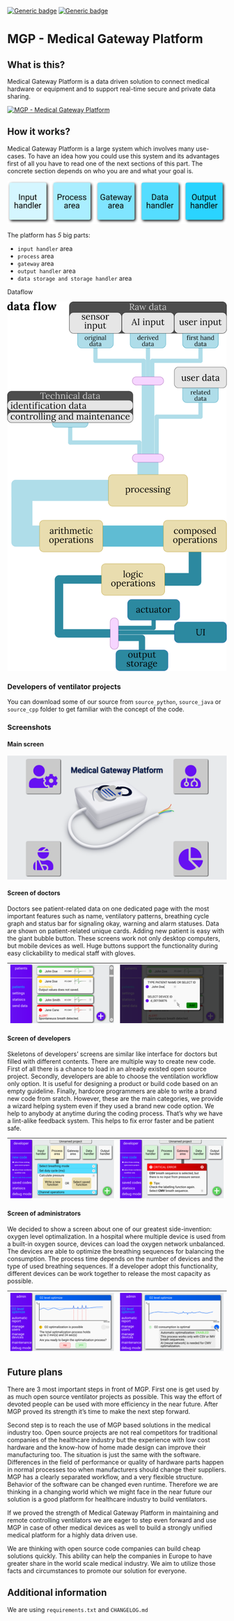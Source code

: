 [![Generic badge](https://img.shields.io/badge/Version-v_1.0-001850.svg)](https://shields.io/)
[![Generic badge](https://img.shields.io/badge/State-dev_released-ffa000.svg)](https://shields.io/)<br>

# MGP - Medical Gateway Platform

## What is this?

Medical Gateway Platform is a data driven solution to connect medical hardware or equipment and to support real-time secure and private data sharing.

[![MGP - Medical Gateway Platform](https://i.ytimg.com/vi_webp/5xtFjudCny8/maxresdefault.webp)](https://youtu.be/5xtFjudCny8)

## How it works?

Medical Gateway Platform is a large system which involves many use-cases. To have an idea how you could use this system and its advantages first of all you have to read one of the next sections of this part. The concrete section depends on who you are and what your goal is.

![Architecture](https://github.com/hyperrixel/MedicalGatewayPlatform/blob/master/screenshots/architecture.png "Architecture")

The platform has *5* big parts:
- ` input handler ` area
- ` process ` area
- ` gateway ` area
- ` output handler ` area
- ` data storage and storage handler ` area

Dataflow

![Dataflow](https://github.com/hyperrixel/MedicalGatewayPlatform/blob/master/screenshots/dataflow.png "Dataflow")

### Developers of ventilator projects

You can download some of our source from ` source_python `, ` source_java ` or ` source_cpp ` folder to get familiar with the concept of the code.

### Screenshots

#### Main screen

![Main screen](https://github.com/hyperrixel/MedicalGatewayPlatform/blob/master/screenshots/main.png "Main screen")

#### Screen of doctors


Doctors see patient-related data on one dedicated page with the most important features such as name, ventilatory patterns, breathing cycle graph and status bar for signaling okay, warning and alarm statuses. Data are shown on patient-related unique cards. Adding new patient is easy with the giant bubble button. These screens work not only desktop computers, but mobile devices as well. Huge buttons support the functionality during easy clickability to medical staff with gloves.

![Patients](https://github.com/hyperrixel/MedicalGatewayPlatform/blob/master/screenshots/patients.png "Patients") | ![Add new patient](https://github.com/hyperrixel/MedicalGatewayPlatform/blob/master/screenshots/patients_add_new.png "Add new patient")
------------ | -------------

#### Screen of developers

Skeletons of developers’ screens are similar like interface for doctors but filled with different contents. There are multiple way to create new code. First of all there is a chance to load in an already existed open source project. Secondly, developers are able to choose the ventilation workflow only option. It is useful for designing a product or build code based on an empty guideline. Finally, hardcore programmers are able to write a brand new code from sratch. However, these are the main categories, we provide a wizard helping system even if they used a brand new code option. We help to anybody at anytime during the coding process. That’s why we have a lint-alike feedback system. This helps to fix error faster and be patient safe.

![Developer new code](https://github.com/hyperrixel/MedicalGatewayPlatform/blob/master/screenshots/developer_new_code.png "Developer new code") | ![Developer error](https://github.com/hyperrixel/MedicalGatewayPlatform/blob/master/screenshots/developer_error.png "Developer error")
------------ | -------------

#### Screen of administrators

We decided to show a screen about one of our greatest side-invention: oxygen level optimalization. In a hospital where multiple device is used from a built-in oxygen source, devices can load the oxygen network unbalanced. The devices are able to optimize the breathing sequences for balancing the consumption. The process time depends on the number of devices and the type of used breathing sequences.  If a developer adopt this functionality, different devices can be work together to release the most capacity as possible.

![Oxygen optimalization](https://github.com/hyperrixel/MedicalGatewayPlatform/blob/master/screenshots/o2_optimizing.png "Oxygen optimalization") | ![Oxygen optimalization auto](https://github.com/hyperrixel/MedicalGatewayPlatform/blob/master/screenshots/o2_optimizing_tooltip.png "Oxygen optimalization auto")
------------ | -------------

## Future plans

<p>There are 3 most important steps in front of MGP. First one is get used by as much open source ventilator projects as possible. This way the effort of devoted people can be used with more efficiency in the near future. After MGP proved its strength it’s time to make the next step forward.</p>
<p>Second step is to reach the use of MGP based solutions in the medical industry too. Open source projects are not real competitors for traditional companies of the healthcare industry but the experience with low cost hardware and the know-how of home made design can improve their manufacturing too. The situation is just the same with the software. Differences in the field of performance or quality of hardware parts happen in normal processes too when manufacturers should change their suppliers. MGP has a clearly separated workflow, and a very flexible structure. Behavior of the software can be changed even runtime. Therefore we are thinking in a changing world which we might face in the near future our solution is a good platform for healthcare industry to build ventilators.</p>
<p>If we proved the strength of Medical Gateway Platform in maintaining and remote controlling ventilators we are eager to step even forward and use MGP in case of other medical devices as well to build a strongly unified medical platform for a highly data driven use.</p>
<p>We are thinking with open source code companies can build cheap solutions quickly. This ability can help the companies in Europe to have greater share in the world scale medical industry. We aim to utilize those facts and circumstances to promote our solution for everyone.</p>

## Additional information

We are using ` requirements.txt ` and ` CHANGELOG.md `
